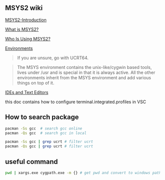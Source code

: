 ## MSYS2 wiki

[MSYS2-Introduction](https://www.msys2.org/wiki/MSYS2-introduction/)

[What is MSYS2?](https://www.msys2.org/docs/what-is-msys2/)

[Who Is Using MSYS2?](https://www.msys2.org/docs/who-is-using-msys2/)

[Environments](https://www.msys2.org/docs/environments/)

>  If you are unsure, go with UCRT64.

> The MSYS environment contains the unix-like/cygwin based tools, lives under /usr and is special in that it is always active. All the other environments inherit from the MSYS environment and add various things on top of it.

[IDEs and Text Editors](https://www.msys2.org/docs/ides-editors/)

this doc contains how to configure terminal.integrated.profiles in VSC


## How to search package

```bash
pacman -Ss gcc  # search gcc online
pacman -Qs gcc  # search gcc in local

pacman -Ss gcc | grep ucrt # filter ucrt
pacman -Qs gcc | grep ucrt # filter ucrt 
```

## useful command 

```bash
pwd | xargs.exe cygpath.exe -m {} # get pwd and convert to windows paths
```
